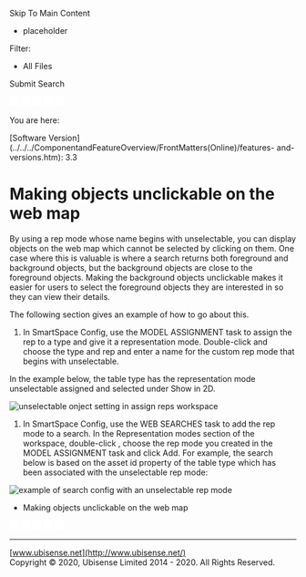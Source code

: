 

Skip To Main Content

[](../../../Home.htm)

  * placeholder

Filter:

  * All Files

Submit Search

![Navigate previous](../../../images/transparent.gif) ![Navigate
next](../../../images/transparent.gif) ![Expand
all](../../../images/transparent.gif) ![](../../../images/transparent.gif)
![Print](../../../images/transparent.gif)

You are here:

[Software
Version](../../../ComponentandFeatureOverview/FrontMatters\(Online\)/features-
and-versions.htm): 3.3

# Making objects unclickable on the web map

By using a rep mode whose name begins with unselectable, you can display
objects on the web map which cannot be selected by clicking on them. One case
where this is valuable is where a search returns both foreground and
background objects, but the background objects are close to the foreground
objects. Making the background objects unclickable makes it easier for users
to select the foreground objects they are interested in so they can view their
details.

The following section gives an example of how to go about this.

  1. In SmartSpace Config, use the MODEL ASSIGNMENT task to assign the rep to a type and give it a representation mode. Double-click <Add new type rep> and choose the type and rep and enter a name for the custom rep mode that begins with unselectable.

In the example below, the table type has the representation mode unselectable
assigned and selected under Show in 2D.

![unselectable onject setting in assign reps
workspace](../../../images/3_5-unselectable-assignreps.png)

  1. In SmartSpace Config, use the WEB SEARCHES task to add the rep mode to a search. In the Representation modes section of the workspace, double-click <Add mode>, choose the rep mode you created in the MODEL ASSIGNMENT task and click Add. For example, the search below is based on the asset id property of the table type which has been associated with the unselectable rep mode:

![example of search config with an unselectable rep
mode](../../../images/3_5-unselectable-search.png)

  * Making objects unclickable on the web map

![Navigate previous](../../../images/transparent.gif) ![Navigate
next](../../../images/transparent.gif) ![Expand
all](../../../images/transparent.gif) ![](../../../images/transparent.gif)
![Print](../../../images/transparent.gif)

* * *

[www.ubisense.net](http://www.ubisense.net/)  
Copyright © 2020, Ubisense Limited 2014 - 2020. All Rights Reserved.

